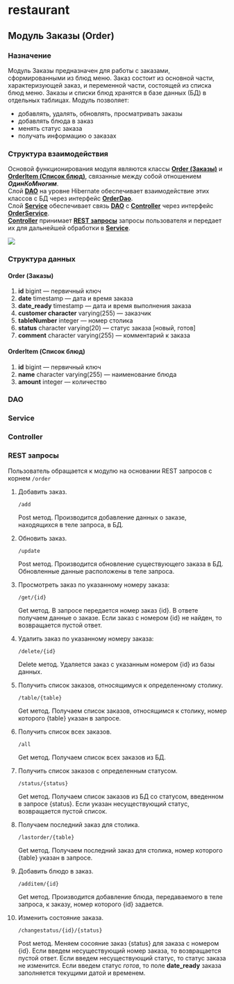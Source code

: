  # restaurant
 ## Модуль Заказы (Order)
 
 ### Назначение
 
 Модуль Заказы предназначен для работы с заказами, сформированными 
 из блюд меню. Заказ состоит из основной части, характеризующей заказ, и переменной части,
 состоящей из списка блюд меню. Заказы и списки блюд хранятся в базе данных (БД) в отдельных таблицах. Модуль позволяет:
  * добавлять, удалять, обновлять, просматривать заказы
  * добавлять блюда в заказ
  * менять статус заказа
  * получать информацию о заказах 
  
 ### Структура взаимодействия
 
 Основой функционирования модуля являются классы [**Order (Заказы)**](#order) и [**OrderItem (Список блюд)**](#orderItem), связанные между собой отношением ***ОдинКоМногим***.<br/>
 Cлой [**DAO**](#dao) на уровне Hibernate обеспечивает взаимодействие этих классов с БД через интерфейс [**OrderDao**](#dao).<br/>
 Cлой [**Service**](#service) обеспечивает связь [**DAO**](#dao) с [**Controller**](#сontroller) через интерфейс [**OrderService**](#service).<br/> [**Controller**](#сontroller) принимает [**REST запросы**](#rest-запросы) запросы пользователя и передает их для дальнейшей обработки в [**Service**](#service). 
 
 
 ![](https://image.prntscr.com/image/560197cf3dc14b0cb9ec35bfa03357e3.png)
 
 ### Структура данных
 <a name="order"></a>
 #### Order (Заказы)
 1. **id** bigint — первичный ключ    
 2. **date** timestamp — дата и время заказа  
 3. **date_ready** timestamp — дата и время выполнения заказа
 3. **customer character** varying(255) — заказчик
 4. **tableNumber** integer — номер столика
 5. **status** character varying(20) — статус заказа [новый, готов]
 6. **comment** character varying(255) — комментарий к заказа
 
 <a name="orderItem"></a>
 #### OrderItem (Список блюд)
 
 1. **id** bigint — первичный ключ    
 2. **name** character varying(255) — наименование блюда   
 3. **amount** integer — количество
 
 
 ### DAO
 
 ### Service
 
 ### Controller
 
 ### REST запросы
 Пользователь обращается к модулю на основании REST запросов с корнем ```/order```
 
 1. Добавить заказ.  
     
    ```/add```
    
     Post метод. Производится добавление данных о заказе, находящихся в теле запроса, в БД.
    
 2. Обновить заказ.
      
    ```/update```
    
     Post метод. Производится обновление существующего заказа в БД. Обновленные данные расположены в теле запроса.
    
 3. Просмотреть заказ по указанному номеру заказа: 
  
    ```/get/{id}```
    
     Get метод. В запросе передается номер заказ {id}. В ответе получаем данные о заказе. Если заказ с номером {id} не найден, то возвращается пустой ответ. 
  
 4. Удалить заказ по указанному номеру заказа:  
  
    ```/delete/{id}```
    
    Delete метод. Удаляется заказ с указанным номером {id} из базы данных.
  
 5. Получить список заказов, относящимуся к определенному столику. 
  
    ```/table/{table}```
    
    Get метод. Получаем список заказов, относящимся к столику, номер которого {table} указан в запросе.
    
 6. Получить список всех заказов. 
  
    ```/all```
    
    Get метод. Получаем список всех заказов из БД.
  
 7. Получить список заказов с определенным статусом. 
  
    ```/status/{status}```
    
    Get метод. Получаем список заказов из БД со статусом, введенном в запросе {status}. Если указан несуществующий статус, возвращается пустой список.
   
 8. Получаем последний заказ для столика.
   
    ```/lastorder/{table}```
    
    Get метод. Получаем последний заказ для столика, номер которого {table} указан в запросе.                                                            
 
 9. Добавить блюдо в заказ.
   
    ```/additem/{id}```
    
    Get метод. Производится добавление блюда, передаваемого в теле запроса, к 
     заказу, номер которого {id} задается.
   
 10. Изменить состояние заказа. 
  
     ```/changestatus/{id}/{status}```
     
      Post метод. Меняем сосояние заказ {status} для заказа с номером {id}. Если введем несуществующий номер заказа, то возвращается пустой ответ. 
      Если введем несуществующий статус, то статус заказа не изменится.
      Если введем статус *готов*, то поле **date_ready** заказа заполняется текущими датой и временем.
      
 

